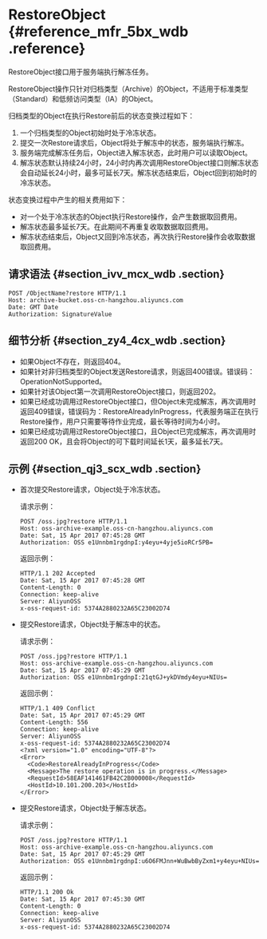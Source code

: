 # RestoreObject {#reference_mfr_5bx_wdb .reference}

RestoreObject接口用于服务端执行解冻任务。

RestoreObject操作只针对归档类型（Archive）的Object，不适用于标准类型（Standard）和低频访问类型（IA）的Object。

归档类型的Object在执行Restore前后的状态变换过程如下：

1.  一个归档类型的Object初始时处于冷冻状态。
2.  提交一次Restore请求后，Object将处于解冻中的状态，服务端执行解冻。
3.  服务端完成解冻任务后，Object进入解冻状态，此时用户可以读取Object。
4.  解冻状态默认持续24小时，24小时内再次调用RestoreObject接口则解冻状态会自动延长24小时，最多可延长7天。解冻状态结束后，Object回到初始时的冷冻状态。

状态变换过程中产生的相关费用如下：

-   对一个处于冷冻状态的Object执行Restore操作，会产生数据取回费用。
-   解冻状态最多延长7天。在此期间不再重复收取数据取回费用。
-   解冻状态结束后，Object又回到冷冻状态，再次执行Restore操作会收取数据取回费用。

## 请求语法 {#section_ivv_mcx_wdb .section}

```
POST /ObjectName?restore HTTP/1.1
Host: archive-bucket.oss-cn-hangzhou.aliyuncs.com
Date: GMT Date
Authorization: SignatureValue
```

## 细节分析 {#section_zy4_4cx_wdb .section}

-   如果Object不存在，则返回404。
-   如果针对非归档类型的Object发送Restore请求，则返回400错误。错误码：OperationNotSupported。
-   如果针对该Object第一次调用RestoreObject接口，则返回202。
-   如果已经成功调用过RestoreObject接口，但Object未完成解冻，再次调用时返回409错误，错误码为：RestoreAlreadyInProgress，代表服务端正在执行Restore操作，用户只需要等待作业完成，最长等待时间为4小时。
-   如果已经成功调用过RestoreObject接口，且Object已完成解冻，再次调用时返回200 OK，且会将Object的可下载时间延长1天，最多延长7天。

## 示例 {#section_qj3_scx_wdb .section}

-   首次提交Restore请求，Object处于冷冻状态。

    请求示例：

    ```
    POST /oss.jpg?restore HTTP/1.1
    Host: oss-archive-example.oss-cn-hangzhou.aliyuncs.com
    Date: Sat, 15 Apr 2017 07:45:28 GMT
    Authorization: OSS e1Unnbm1rgdnpI:y4eyu+4yje5ioRCr5PB=
    ```

    返回示例：

    ```
    HTTP/1.1 202 Accepted
    Date: Sat, 15 Apr 2017 07:45:28 GMT
    Content-Length: 0
    Connection: keep-alive
    Server: AliyunOSS
    x-oss-request-id: 5374A2880232A65C23002D74
    ```

-   提交Restore请求，Object处于解冻中的状态。

    请求示例：

    ```
    POST /oss.jpg?restore HTTP/1.1
    Host: oss-archive-example.oss-cn-hangzhou.aliyuncs.com
    Date: Sat, 15 Apr 2017 07:45:29 GMT
    Authorization: OSS e1Unnbm1rgdnpI:21qtGJ+ykDVmdy4eyu+NIUs=
    ```

    返回示例：

    ```
    HTTP/1.1 409 Conflict
    Date: Sat, 15 Apr 2017 07:45:29 GMT
    Content-Length: 556
    Connection: keep-alive
    Server: AliyunOSS
    x-oss-request-id: 5374A2880232A65C23002D74
    <?xml version="1.0" encoding="UTF-8"?>
    <Error>
      <Code>RestoreAlreadyInProgress</Code>
      <Message>The restore operation is in progress.</Message>
      <RequestId>58EAF141461FB42C2B000008</RequestId>
      <HostId>10.101.200.203</HostId>
    </Error>
    ```

-   提交Restore请求，Object处于解冻状态。

    请求示例：

    ```
    POST /oss.jpg?restore HTTP/1.1
    Host: oss-archive-example.oss-cn-hangzhou.aliyuncs.com
    Date: Sat, 15 Apr 2017 07:45:29 GMT
    Authorization: OSS e1Unnbm1rgdnpI:u6O6FMJnn+WuBwbByZxm1+y4eyu+NIUs=
    ```

    返回示例：

    ```
    HTTP/1.1 200 Ok
    Date: Sat, 15 Apr 2017 07:45:30 GMT
    Content-Length: 0
    Connection: keep-alive
    Server: AliyunOSS
    x-oss-request-id: 5374A2880232A65C23002D74
    ```


